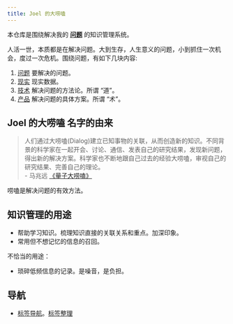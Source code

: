 ```yaml
---
title: Joel 的大唠嗑
---
```


本仓库是围绕解决我的 **[问题](./problem/readme.md)** 的知识管理系统。

人活一世，本质都是在解决问题。大到生存，人生意义的问题，小到抓住一次机会，度过一次危机。围绕问题，有如下几块内容: 
1. [问题](./problem/list.md) 要解决的问题。
1. [现实](./fact/readme.md) 现实数据。
1. [技术](./tech/readme.md) 解决问题的方法论。所谓 “道”。
1. [产品](./product/readme.md) 解决问题的具体方案。所谓 “术”。

## Joel 的大唠嗑 名字的由来
> 人们通过大唠嗑(Dialog)建立已知事物的关联，从而创造新的知识。不同背景的科学家在一起开会、讨论、通信、发表自己的研究结果，发现新问题，得出新的解决方案。科学家也不断地跟自己过去的经验大唠嗑，审视自己的研究结果、完善自己的理论。  
> \- 马兆远 [《量子大唠嗑》](./product/book/science/quantum-dialog.md)

唠嗑是解决问题的有效方法。

## 知识管理的用途
* 帮助学习知识。梳理知识直接的关联关系和重点。加深印象。
* 常用但不想记忆的信息的召回。

不恰当的用途：
* 琐碎低频信息的记录。是噪音，是负担。

## 导航
* [标签导航](/tags)。[标签整理](./tag.md)
